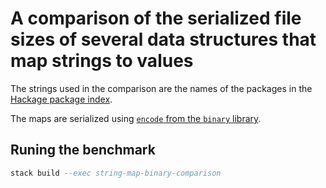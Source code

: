 # A comparison of the serialized file sizes of several data structures that map strings to values

The strings used in the comparison are the names of the packages in the [Hackage package index](https://hackage.haskell.org).

The maps are serialized using [`encode` from the `binary` library](http://haddock.stackage.org/lts-5.15/binary-0.7.5.0/Data-Binary.html#v:encode).

## Runing the benchmark

```haskell
stack build --exec string-map-binary-comparison
```
